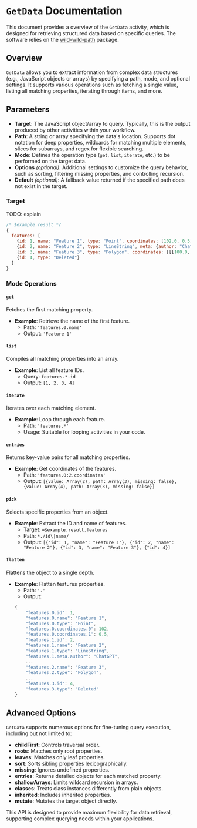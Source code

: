 # `GetData` Documentation

This document provides a overview of the `GetData` activity, which is designed for retrieving structured data based on specific queries. The software relies on the [wild-wild-path](https://github.com/ehmicky/wild-wild-path) package.

## Overview

`GetData` allows you to extract information from complex data structures (e.g., JavaScript objects or arrays) by specifying a path, mode, and optional settings. It supports various operations such as fetching a single value, listing all matching properties, iterating through items, and more.

## Parameters

- **Target**: The JavaScript object/array to query. Typically, this is the output produced by other activities within your workflow.
- **Path**: A string or array specifying the data's location. Supports dot notation for deep properties, wildcards for matching multiple elements, slices for subarrays, and regex for flexible searching.
- **Mode**: Defines the operation type (`get`, `list`, `iterate`, etc.) to be performed on the target data.
- **Options** *(optional)*: Additional settings to customize the query behavior, such as sorting, filtering missing properties, and controlling recursion.
- **Default** *(optional)*: A fallback value returned if the specified path does not exist in the target.

### Target

TODO: explain

```js
/* $example.result */
{
  features: [
    {id: 1, name: "Feature 1", type: "Point", coordinates: [102.0, 0.5]},
    {id: 2, name: "Feature 2", type: "LineString", meta: {author: "ChatGPT"}, coordinates: [[102.0, 0.0], [103.0, 1.0], [104.0, 0.0], [105.0, 1.0]]},
    {id: 3, name: "Feature 3", type: "Polygon", coordinates: [[[100.0, 0.0], [101.0, 0.0], [101.0, 1.0], [100.0, 1.0], [100.0, 0.0]]]},
    {id: 4, type: "Deleted"}
  ]
}
```

### Mode Operations

#### `get`
Fetches the first matching property.
- **Example**: Retrieve the name of the first feature.
  - Path: `'features.0.name'`
  - Output: `'Feature 1'`

#### `list`
Compiles all matching properties into an array.
- **Example**: List all feature IDs.
  - Query: `features.*.id`
  - Output: `[1, 2, 3, 4]`

#### `iterate`
Iterates over each matching element.
- **Example**: Loop through each feature.
  - Path: `'features.*'`
  - Usage: Suitable for looping activities in your code.

#### `entries`
Returns key-value pairs for all matching properties.
- **Example**: Get coordinates of the features.
  - Path: `'features.0:2.coordinates'`
  - Output: `[{value: Array(2), path: Array(3), missing: false}, {value: Array(4), path: Array(3), missing: false}]`

#### `pick`
Selects specific properties from an object.
- **Example**: Extract the ID and name of features.
  - Target: `=$example.result.features`
  - Path: `*./id\|name/`
  - Output: `[{"id": 1, "name": "Feature 1"}, {"id": 2, "name": "Feature 2"}, {"id": 3, "name": "Feature 3"}, {"id": 4}]`


#### `flatten`
Flattens the object to a single depth.
- **Example**: Flatten features properties.
  - Path: `'.'`
  - Output:
  ```javascript
  {
      "features.0.id": 1,
      "features.0.name": "Feature 1",
      "features.0.type": "Point",
      "features.0.coordinates.0": 102,
      "features.0.coordinates.1": 0.5,
      "features.1.id": 2,
      "features.1.name": "Feature 2",
      "features.1.type": "LineString",
      "features.1.meta.author": "ChatGPT",
      ...
      "features.2.name": "Feature 3",
      "features.2.type": "Polygon",
      ...
      "features.3.id": 4,
      "features.3.type": "Deleted"
  }
  ```

## Advanced Options

`GetData` supports numerous options for fine-tuning query execution, including but not limited to:

- **childFirst**: Controls traversal order.
- **roots**: Matches only root properties.
- **leaves**: Matches only leaf properties.
- **sort**: Sorts sibling properties lexicographically.
- **missing**: Ignores undefined properties.
- **entries**: Returns detailed objects for each matched property.
- **shallowArrays**: Limits wildcard recursion in arrays.
- **classes**: Treats class instances differently from plain objects.
- **inherited**: Includes inherited properties.
- **mutate**: Mutates the target object directly.

This API is designed to provide maximum flexibility for data retrieval, supporting complex querying needs within your applications.
